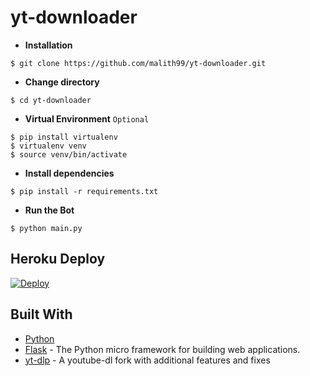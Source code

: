 # yt-downloader


- **Installation**

```shell
$ git clone https://github.com/malith99/yt-downloader.git
```

- **Change directory**

```shell
$ cd yt-downloader
```

- **Virtual Environment** `Optional`

```shell
$ pip install virtualenv
$ virtualenv venv
$ source venv/bin/activate
```

- **Install dependencies**

```shell
$ pip install -r requirements.txt
```

- **Run the Bot**

```shell
$ python main.py
```

## Heroku Deploy

[![Deploy](https://www.herokucdn.com/deploy/button.svg)](https://heroku.com/deploy)

## Built With

- [Python](https://www.python.org/)
- [Flask](https://github.com/pallets/flask) - The Python micro framework for building web applications.
- [yt-dlp](https://github.com/yt-dlp/yt-dlp) - A youtube-dl fork with additional features and fixes





